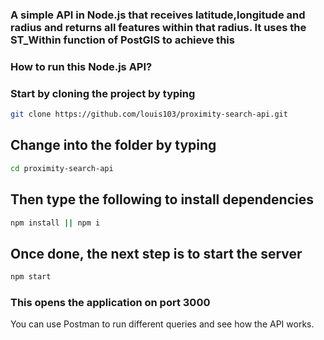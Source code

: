 ### A simple API in Node.js that receives latitude,longitude and radius and returns all features within that radius. It uses the ST_Within function of PostGIS to achieve this
### How to run this Node.js API?
### Start by cloning the project by typing

```bash
git clone https://github.com/louis103/proximity-search-api.git
```

## Change into the folder by typing

```bash
cd proximity-search-api
```

## Then type the following to install dependencies

```bash
npm install || npm i
```

## Once done, the next step is to start the server

```bash
npm start 
```

### This opens the application on port 3000

You can use Postman to run different queries and see how the API works.
